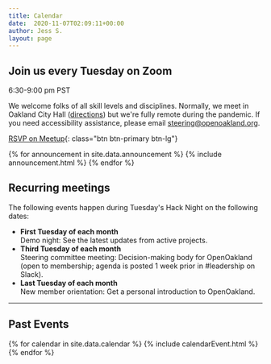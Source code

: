 ```yaml
---
title: Calendar
date:  2020-11-07T02:09:11+00:00
author: Jess S.
layout: page
---
```


## Join us every Tuesday on Zoom
6:30-9:00 pm PST

We welcome folks of all skill levels and disciplines. Normally, we meet in Oakland City Hall ([directions](https://goo.gl/maps/YTNkpZcb7Sy936w88)) but we're fully remote during the pandemic. If you need accessibility assistance, please email steering@openoakland.org.

[RSVP on Meetup](https://www.meetup.com/OpenOakland/events/){: class="btn btn-primary btn-lg"}

<div id="announcement">
{% for announcement in site.data.announcement %}
  {% include announcement.html %}
{% endfor %}
</div>


## Recurring meetings
The following events happen during Tuesday's Hack Night on the following dates:

- **First Tuesday of each month**  
Demo night: See the latest updates from active projects.  
- **Third Tuesday of each month**  
Steering committee meeting: Decision-making body for OpenOakland (open to membership; agenda is posted 1 week prior in #leadership on Slack).  
- **Last Tuesday of each month**  
New member orientation: Get a personal introduction to OpenOakland.

---

## Past Events

<div id="calendar">
{% for calendar in site.data.calendar %}
  {% include calendarEvent.html %}
{% endfor %}
</div>
